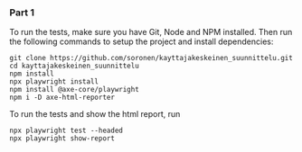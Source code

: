 
### Part 1
To run the tests, make sure you have Git, Node and NPM installed.
Then run the following commands to setup the project and install dependencies:
``` shell
git clone https://github.com/soronen/kayttajakeskeinen_suunnittelu.git
cd kayttajakeskeinen_suunnittelu
npm install
npx playwright install
npm install @axe-core/playwright
npm i -D axe-html-reporter
```

To run the tests and show the html report, run
``` shell
npx playwright test --headed
npx playwright show-report
```
